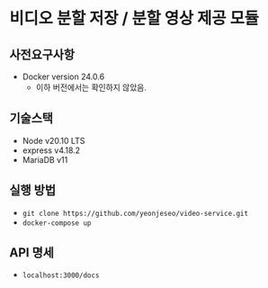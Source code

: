# 비디오 분할 저장 / 분할 영상 제공 모듈

## 사전요구사항 

- Docker version 24.0.6
  - 이하 버전에서는 확인하지 않았음.

## 기술스택

- Node v20.10 LTS
- express v4.18.2
- MariaDB v11

## 실행 방법

- `git clone https://github.com/yeonjeseo/video-service.git`
- `docker-compose up`

## API 명세

- `localhost:3000/docs`

